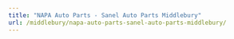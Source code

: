 ```yaml
---
title: "NAPA Auto Parts - Sanel Auto Parts Middlebury"
url: /middlebury/napa-auto-parts-sanel-auto-parts-middlebury/
---
```

